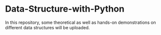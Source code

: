 # Data-Structure-with-Python
In this repository, some theoretical as well as hands-on demonstrations on different data structures will be uploaded.
